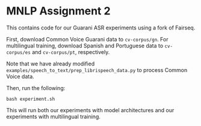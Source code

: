 # MNLP Assignment 2

This contains code for our Guarani ASR experiments using a fork of Fairseq.

First, download Common Voice Guarani data to `cv-corpus/gn`. For multilingual training, download Spanish and Portuguese data to `cv-corpus/es` and `cv-corpus/pt`, respectively.

Note that we have already modified `examples/speech_to_text/prep_librispeech_data.py` to process Common Voice data.

Then, run the following:
```
bash experiment.sh
```
This will run both our experiments with model architectures and our experiments with multilingual training.